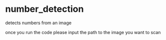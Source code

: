 # number_detection
detects numbers from an image


once you run the code please input the path to the image you want to scan
